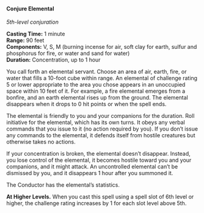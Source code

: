 #### Conjure Elemental
<!-- markdownlint-disable link-image-reference-definitions -->
[_metadata_:spell_school]:- "conjuration"
[_metadata_:spell_level]:- "5"
[_metadata_:casting_time_amount]:- "1"
[_metadata_:casting_time_unit]:- "minute"
[_metadata_:ritual]:- "false"
[_metadata_:range]:- "90 feet"
[_metadata_:components_verbal]:- "true"
[_metadata_:components_somatic]:- "true"
[_metadata_:components_material]:- "true"
[_metadata_:components_material_description]:- "burning incense for air, soft clay for earth, sulfur and phosphorus for fire, or water and sand for water"
[_metadata_:concentration]:- "true"
[_metadata_:duration]:- "Up to 1 hour"
[_metadata_:spell_origin]:- "free5e, wotc_srd_5.1"
<!-- markdownlint-disable-next-line no-emphasis-as-heading -->
_5th-level conjuration_

**Casting Time:** 1 minute \
**Range:** 90 feet \
**Components:** V, S, M (burning incense for air, soft clay for earth, sulfur and phosphorus for fire, or water and sand for water) \
**Duration:** Concentration, up to 1 hour

You call forth an elemental servant.
Choose an area of air, earth, fire, or water that fills a 10-foot cube within range.
An elemental of challenge rating 5 or lower appropriate to the area you chose appears in an unoccupied space within 10 feet of it.
For example, a fire elemental emerges from a bonfire, and an earth elemental rises up from the ground.
The elemental disappears when it drops to 0 hit points or when the spell ends.

The elemental is friendly to you and your companions for the duration.
Roll initiative for the elemental, which has its own turns.
It obeys any verbal commands that you issue to it (no action required by you).
If you don’t issue any commands to the elemental, it defends itself from hostile creatures but otherwise takes no actions.

If your concentration is broken, the elemental doesn’t disappear.
Instead, you lose control of the elemental, it becomes hostile toward you and your companions, and it might attack.
An uncontrolled elemental can’t be dismissed by you, and it disappears 1 hour after you summoned it.

The Conductor has the elemental’s statistics.

**At Higher Levels.**
When you cast this spell using a spell slot of 6th level or higher, the challenge rating increases by 1 for each slot level above 5th.
